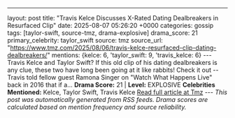 ---
layout: post
title: "Travis Kelce Discusses X-Rated Dating Dealbreakers in Resurfaced Clip"
date: 2025-08-07 05:26:20 +0000
categories: gossip
tags: [taylor-swift, source-tmz, drama-explosive]
drama_score: 21
primary_celebrity: taylor_swift
source: tmz
source_url: "https://www.tmz.com/2025/08/06/travis-kelce-resurfaced-clip-dating-dealbreakers/"
mentions: {kelce: 6, 'taylor_swift: 9, 'travis_kelce: 6} --- Travis Kelce and Taylor Swift? If this old clip of his dating dealbreakers is any clue, these two have long been going at it like rabbits! Check it out -- Travis told fellow guest Ramona Singer on "Watch What Happens Live" back in 2016 that if a… **Drama Score:** 21 | **Level:** EXPLOSIVE **Celebrities Mentioned:** Kelce, Taylor Swift, Travis Kelce [Read full article at Tmz](https://www.tmz.com/2025/08/06/travis-kelce-resurfaced-clip-dating-dealbreakers/) --- *This post was automatically generated from RSS feeds. Drama scores are calculated based on mention frequency and source reliability.*